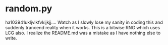 # random.py
ha103941ukljvlkfvkijkjj....
Watch as I slowly lose my sanity in coding this and suddenly trancend reality when it works.
This is a bitwise RNG which uses LCG also.
I realize the README.md was a mistake as I have nothing else to write.
